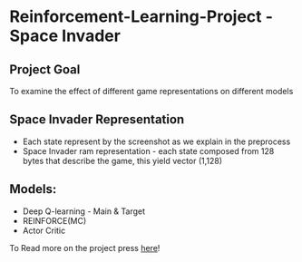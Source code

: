 # Reinforcement-Learning-Project - Space Invader

## Project Goal
To examine the effect of different game representations on different models

## Space  Invader Representation
 - Each state represent by the screenshot as we explain in the preprocess
 - Space Invader ram representation - each state composed from 128 bytes that describe the game, this yield vector (1,128)

## Models:
 - Deep Q-learning - Main & Target
 - REINFORCE(MC)
 - Actor Critic

To Read more on the project press [here](https://docs.google.com/presentation/d/10AqDZIxma_S2JroKJRLLqhP9dijU-_V-Q8RoQvU_Eus/edit#slide=id.g12ef171e761_0_5)! 

